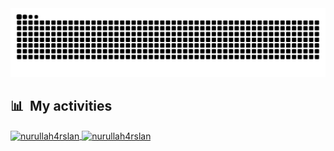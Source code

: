 <div>
  <img src="https://github.com/nurullah4rslan/nurullah4rslan/blob/main/snake.svg" alt="snake"></center>
</div>

<div>

## 📊 &nbsp;My activities

  <a href="https://github.com/nurullah4rslan">
    <img width=450 height=170 align="center" alt="nurullah4rslan" src="https://github-readme-stats.vercel.app/api?username=nurullah4rslan&theme=midnight-purple&show_icons=true&bg_color&hide_border=true&count_private=true&stroke-opacity=0" />
  </a>
  <a href="https://github.com/nurullah4rslan">
    <img align="center" alt="nurullah4rslan" src="https://github-readme-stats.vercel.app/api/top-langs/?username=nurullah4rslan&theme=midnight-purple&layout=compact&bg_color&hide_border=true&count_private=true&stroke-opacity=0" />
  </a>
</div>
